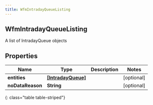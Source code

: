 ```yaml
---
title: WfmIntradayQueueListing
---
```

## WfmIntradayQueueListing
A list of IntradayQueue objects

## Properties

|Name | Type | Description | Notes|
|------------ | ------------- | ------------- | -------------|
| **entities** | [**[IntradayQueue]**](IntradayQueue.html) |  | [optional] |
| **noDataReason** | **String** |  | [optional] |
{: class="table table-striped"}


